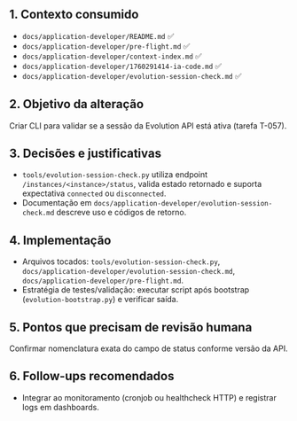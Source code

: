 ## 1. Contexto consumido
- `docs/application-developer/README.md` ✅
- `docs/application-developer/pre-flight.md` ✅
- `docs/application-developer/context-index.md` ✅
- `docs/application-developer/1760291414-ia-code.md` ✅
- `docs/application-developer/evolution-session-check.md` ✅

## 2. Objetivo da alteração
Criar CLI para validar se a sessão da Evolution API está ativa (tarefa T-057).

## 3. Decisões e justificativas
- `tools/evolution-session-check.py` utiliza endpoint `/instances/<instance>/status`, valida estado retornado e suporta expectativa `connected` ou `disconnected`.
- Documentação em `docs/application-developer/evolution-session-check.md` descreve uso e códigos de retorno.

## 4. Implementação
- Arquivos tocados: `tools/evolution-session-check.py`, `docs/application-developer/evolution-session-check.md`, `docs/application-developer/pre-flight.md`.
- Estratégia de testes/validação: executar script após bootstrap (`evolution-bootstrap.py`) e verificar saída.

## 5. Pontos que precisam de revisão humana
Confirmar nomenclatura exata do campo de status conforme versão da API.

## 6. Follow-ups recomendados
- Integrar ao monitoramento (cronjob ou healthcheck HTTP) e registrar logs em dashboards.
